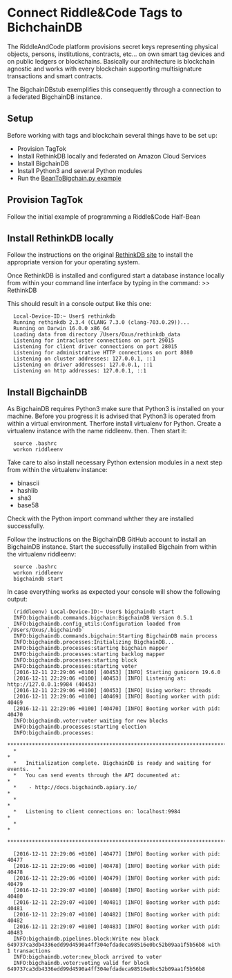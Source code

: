 Connect Riddle&Code Tags to BichchainDB
=======================================

The RiddleAndCode platform provisions secret keys representing physical objects, persons, institutions, contracts, etc... on own smart tag devices and on public ledgers or blockchains. Basically our architecture is blockchain agnostic and works with every blockchain supporting multisignature transactions and smart contracts.

The BigchainDBstub exemplifies this consequently through a connection to a federated BigchainDB instance.

## Setup

Before working with tags and blockchain several things have to be set up:

- Provision TagTok
- Install RethinkDB locally and federated on Amazon Cloud Services
- Install BigchainDB
- Install Python3 and several Python modules
- Run the [BeanToBigchain.py example](https://github.com/RiddleAndCode/RnCAtmelCrypto/blob/master/BigchainDBstub/BeanToBigchain.py)

## Provision TagTok

Follow the initial example of programming a Riddle&Code Half-Bean

## Install RethinkDB locally

Follow the instructions on the original [RethinkDB site](https://rethinkdb.com/docs/install/) to install the appropriate version for your operating system.

Once RethinkDB is installed and configured start a database instance locally from within your command line interface by typing in the command: >> RethinkDB

This should result in a console output like this one:

```
  Local-Device-ID:~ User$ rethinkdb
  Running rethinkdb 2.3.4 (CLANG 7.3.0 (clang-703.0.29))...
  Running on Darwin 16.0.0 x86_64
  Loading data from directory /Users/Oxus/rethinkdb_data
  Listening for intracluster connections on port 29015
  Listening for client driver connections on port 28015
  Listening for administrative HTTP connections on port 8080
  Listening on cluster addresses: 127.0.0.1, ::1
  Listening on driver addresses: 127.0.0.1, ::1
  Listening on http addresses: 127.0.0.1, ::1

```

## Install BigchainDB

As BigchainDB requires Python3 make sure that Python3 is installed on your machine.
Before you progress it is advised that Python3 is operated from within a virtual environment.
Therfore install virtualenv for Python. Create a virtualenv instance with the name riddleenv. then. Then start it:

```
  source .bashrc
  workon riddleenv

```

Take care to also install necessary Python extension modules in a next step from within the virtualenv instance:

*  binascii
*  hashlib
*  sha3
*  base58

Check with the Python import command whther they are installed successfully.

Follow the instructions on the BigchainDB GitHub account to install an BigchainDB instance.
Start the successfully installed Bigchain from within the virtualenv riddleenv:

```
  source .bashrc
  workon riddleenv
  bigchaindb start

```

In case everything works as expected your console will show the following output:

```
  (riddleenv) Local-Device-ID:~ User$ bigchaindb start
  INFO:bigchaindb.commands.bigchain:BigchainDB Version 0.5.1
  INFO:bigchaindb.config_utils:Configuration loaded from `/Users/Oxus/.bigchaindb`
  INFO:bigchaindb.commands.bigchain:Starting BigchainDB main process
  INFO:bigchaindb.processes:Initializing BigchainDB...
  INFO:bigchaindb.processes:starting bigchain mapper
  INFO:bigchaindb.processes:starting backlog mapper
  INFO:bigchaindb.processes:starting block
  INFO:bigchaindb.processes:starting voter
  [2016-12-11 22:29:06 +0100] [40453] [INFO] Starting gunicorn 19.6.0
  [2016-12-11 22:29:06 +0100] [40453] [INFO] Listening at: http://127.0.0.1:9984 (40453)
  [2016-12-11 22:29:06 +0100] [40453] [INFO] Using worker: threads
  [2016-12-11 22:29:06 +0100] [40469] [INFO] Booting worker with pid: 40469
  [2016-12-11 22:29:06 +0100] [40470] [INFO] Booting worker with pid: 40470
  INFO:bigchaindb.voter:voter waiting for new blocks
  INFO:bigchaindb.processes:starting election
  INFO:bigchaindb.processes:
  ****************************************************************************
  *                                                                          *
  *   Initialization complete. BigchainDB is ready and waiting for events.   *
  *   You can send events through the API documented at:                     *
  *    - http://docs.bigchaindb.apiary.io/                                   *
  *                                                                          *
  *   Listening to client connections on: localhost:9984                     *
  *                                                                          *
  ****************************************************************************

  [2016-12-11 22:29:06 +0100] [40477] [INFO] Booting worker with pid: 40477
  [2016-12-11 22:29:06 +0100] [40478] [INFO] Booting worker with pid: 40478
  [2016-12-11 22:29:06 +0100] [40479] [INFO] Booting worker with pid: 40479
  [2016-12-11 22:29:07 +0100] [40480] [INFO] Booting worker with pid: 40480
  [2016-12-11 22:29:07 +0100] [40481] [INFO] Booting worker with pid: 40481
  [2016-12-11 22:29:07 +0100] [40482] [INFO] Booting worker with pid: 40482
  [2016-12-11 22:29:07 +0100] [40483] [INFO] Booting worker with pid: 40483
  INFO:bigchaindb.pipelines.block:Write new block 649737ca3db4336edd99d4590a4ff304efdadeca98516e0bc52b09aa1f5b56b8 with 1 transactions
  INFO:bigchaindb.voter:new_block arrived to voter
  INFO:bigchaindb.voter:voting valid for block 649737ca3db4336edd99d4590a4ff304efdadeca98516e0bc52b09aa1f5b56b8

```
